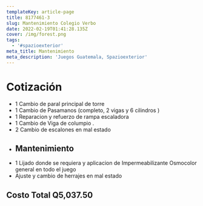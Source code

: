 ```yaml
---
templateKey: article-page
title: 8177461-3
slug: Mantenimiento Colegio Verbo
date: 2022-02-19T01:41:28.135Z
cover: /img/forest.png
tags:
  - '#spazioexterior'
meta_title: Mantenimiento
meta_description: 'Juegos Guatemala, Spazioexterior'
---
```

# Cotización

* 1 Cambio de paral principal de torre
* 1 Cambio de Pasamanos (completo, 2 vigas y 6 cilindros )
* 1 Reparacion y refuerzo de rampa escaladora
* 1 Cambio de Viga de columpio .
* 2 Cambio de escalones en mal estado 
* ## Mantenimiento
* 1 Lijado donde se requiera y aplicacion de Impermeabilizante Osmocolor general en todo el juego 
* Ajuste y cambio de herrajes en mal estado 



## Costo Total   Q5,037.50

>
